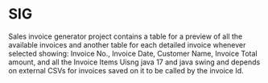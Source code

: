 # SIG
Sales invoice generator project
contains a table for a preview of all the available invoices and another table for each detailed invoice whenever selected 
showing: Invoice No., Invoice Date, Customer Name, Invoice Total amount, and all the Invoice Items
Uisng java 17 and java swing and depends on external CSVs for invoices saved on it to be called by the invoice Id.
